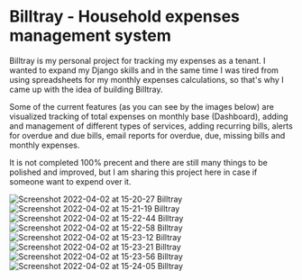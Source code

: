 # Billtray - Household expenses management system

Billtray is my personal project for tracking my expenses as a tenant. I wanted to expand my Django skills and in the same time I was tired from using spreadsheets for my monthly expenses calculations, so that's why I came up with the idea of building Billtray. 

Some of the current features (as you can see by the images below) are visualized tracking of total expenses on monthly base (Dashboard), adding and management of different types of services, adding recurring bills, alerts for overdue and due bills, email reports for overdue, due, missing bills and monthly expenses.

It is not completed 100% precent and there are still many things to be polished and improved, but I am sharing this project here in case if someone want to expend over it. 


![Screenshot 2022-04-02 at 15-20-27 Billtray](https://user-images.githubusercontent.com/13369413/161385979-5aa691a6-d812-485d-9fb3-0e81db0e1152.png)
![Screenshot 2022-04-02 at 15-21-19 Billtray](https://user-images.githubusercontent.com/13369413/161385994-6a577d7b-b217-451d-bb78-ca6eada03f8d.png)
![Screenshot 2022-04-02 at 15-22-44 Billtray](https://user-images.githubusercontent.com/13369413/161386003-58723a95-4c95-4ffb-a889-d5142950706b.png)
![Screenshot 2022-04-02 at 15-22-58 Billtray](https://user-images.githubusercontent.com/13369413/161386016-10abc43b-f24e-4a26-b60f-8d110437961f.png)
![Screenshot 2022-04-02 at 15-23-12 Billtray](https://user-images.githubusercontent.com/13369413/161386020-9d8a3455-ffcb-4648-8fe2-76e5506948f2.png)
![Screenshot 2022-04-02 at 15-23-21 Billtray](https://user-images.githubusercontent.com/13369413/161386024-dbf202b9-96d2-42d3-9c2e-20d0fc013eb0.png)
![Screenshot 2022-04-02 at 15-23-56 Billtray](https://user-images.githubusercontent.com/13369413/161386029-b0f22dcc-8157-40f9-955f-6cbd8ee46331.png)
![Screenshot 2022-04-02 at 15-24-05 Billtray](https://user-images.githubusercontent.com/13369413/161386031-ad50d1f9-2960-42b8-973f-a57f497d0ad5.png)
